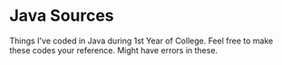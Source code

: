 # Java Sources
Things I've coded in Java during 1st Year of College.
Feel free to make these codes your reference. Might have errors in these.
